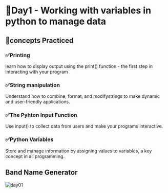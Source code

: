 # 🐍Day1 - Working  with variables in python to manage data 

## 🧠concepts Practiced
### ✅Printing 
learn how to display output using the print() function - the first  step in interacting with your program 
### ✅String manipulation 
Understand how to combine, format, and modifystrings to make dynamic and user-friendly applications. 
### ✅The Pyhton Input Function 
Use input() to collect data from users and make your programs interactive.
### ✅Python Variables
Store and manage information by assigning values to variables, a key concept in all programming.

## Band Name Generator
![day01](https://user-images.githubusercontent.com/98851253/154177081-2c53df2d-777b-4deb-8e38-5742ecd7282f.gif)
